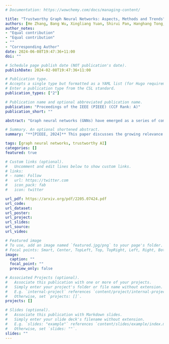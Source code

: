 ```yaml
---
# Documentation: https://wowchemy.com/docs/managing-content/

title: "Trustworthy Graph Neural Networks: Aspects, Methods and Trends"
authors: [He Zhang, Bang Wu, Xingliang Yuan, Shirui Pan, Hanghang Tong, Jian Pei]
author_notes:
- "Equal contribution"
- "Equal contribution"
- ""
- "Corresponding Author"
date: 2024-06-08T19:47:36+11:00
doi: ""

# Schedule page publish date (NOT publication's date).
publishDate: 2024-02-08T19:47:36+11:00

# Publication type.
# Accepts a single type but formatted as a YAML list (for Hugo requirements).
# Enter a publication type from the CSL standard.
publication_types: ["2"]

# Publication name and optional abbreviated publication name.
publication: "Proceedings of the IEEE (PIEEE) (CCF Rank: A)"
publication_short: ""

abstract: "Graph neural networks (GNNs) have emerged as a series of competent graph learning methods for diverse real-world scenarios, ranging from daily applications like recommendation systems and question answering to cutting-edge technologies such as drug discovery in life sciences and n-body simulation in astrophysics. However, task performance is not the only requirement for GNNs. Performance-oriented GNNs have exhibited potential adverse effects like vulnerability to adversarial attacks, unexplainable discrimination against disadvantaged groups, or excessive resource consumption in edge computing environments. To avoid these unintentional harms, it is necessary to build competent GNNs characterised by trustworthiness. To this end, we propose a comprehensive roadmap to build trustworthy GNNs from the view of the various computing technologies involved. In this survey, we introduce basic concepts and comprehensively summarise existing efforts for trustworthy GNNs from six aspects, including robustness, explainability, privacy, fairness, accountability, and environmental well-being. Additionally, we highlight the intricate cross-aspect relations between the above six aspects of trustworthy GNNs. Finally, we present a thorough overview of trending directions for facilitating the research and industrialisation of trustworthy GNNs."

# Summary. An optional shortened abstract.
summary: "**[PIEEE, 2024]** This paper discusses the growing relevance of graph neural networks (GNNs) across various real-world applications, from recommendation systems to drug discovery, emphasizing the need for trustworthy GNNs beyond task performance. The survey proposes a comprehensive roadmap for building such GNNs, addressing six key aspects: robustness, explainability, privacy, fairness, accountability, and environmental well-being. Additionally, it highlights the interrelations among these aspects and presents future directions for advancing trustworthy GNN research and its industrial applications."

tags: [graph neural networks, trustworthy AI]
categories: []
featured: true

# Custom links (optional).
#   Uncomment and edit lines below to show custom links.
# links:
# - name: Follow
#   url: https://twitter.com
#   icon_pack: fab
#   icon: twitter

url_pdf: https://arxiv.org/pdf/2205.07424.pdf
url_code: 
url_dataset:
url_poster:
url_project:
url_slides:
url_source:
url_video:

# Featured image
# To use, add an image named `featured.jpg/png` to your page's folder. 
# Focal points: Smart, Center, TopLeft, Top, TopRight, Left, Right, BottomLeft, Bottom, BottomRight.
image:
  caption: ""
  focal_point: ""
  preview_only: false

# Associated Projects (optional).
#   Associate this publication with one or more of your projects.
#   Simply enter your project's folder or file name without extension.
#   E.g. `internal-project` references `content/project/internal-project/index.md`.
#   Otherwise, set `projects: []`.
projects: []

# Slides (optional).
#   Associate this publication with Markdown slides.
#   Simply enter your slide deck's filename without extension.
#   E.g. `slides: "example"` references `content/slides/example/index.md`.
#   Otherwise, set `slides: ""`.
slides: ""
---
```

